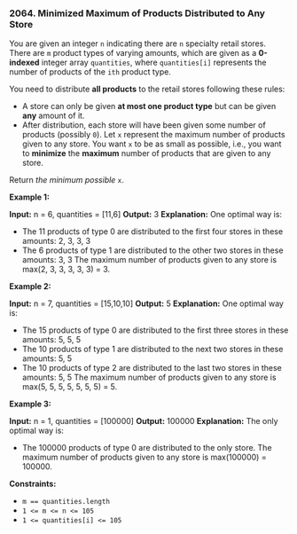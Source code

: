 ### 2064\. Minimized Maximum of Products Distributed to Any Store

You are given an integer `n` indicating there are `n` specialty retail stores. There are `m` product types of varying amounts, which are given as a **0-indexed** integer array `quantities`, where `quantities[i]` represents the number of products of the `ith` product type.

You need to distribute **all products** to the retail stores following these rules:

*   A store can only be given **at most one product type** but can be given **any** amount of it.
*   After distribution, each store will have been given some number of products (possibly `0`). Let `x` represent the maximum number of products given to any store. You want `x` to be as small as possible, i.e., you want to **minimize** the **maximum** number of products that are given to any store.

Return _the minimum possible_ `x`.

**Example 1:**

**Input:** n = 6, quantities = \[11,6\]
**Output:** 3
**Explanation:** One optimal way is:
- The 11 products of type 0 are distributed to the first four stores in these amounts: 2, 3, 3, 3
- The 6 products of type 1 are distributed to the other two stores in these amounts: 3, 3
The maximum number of products given to any store is max(2, 3, 3, 3, 3, 3) = 3.

**Example 2:**

**Input:** n = 7, quantities = \[15,10,10\]
**Output:** 5
**Explanation:** One optimal way is:
- The 15 products of type 0 are distributed to the first three stores in these amounts: 5, 5, 5
- The 10 products of type 1 are distributed to the next two stores in these amounts: 5, 5
- The 10 products of type 2 are distributed to the last two stores in these amounts: 5, 5
The maximum number of products given to any store is max(5, 5, 5, 5, 5, 5, 5) = 5.

**Example 3:**

**Input:** n = 1, quantities = \[100000\]
**Output:** 100000
**Explanation:** The only optimal way is:
- The 100000 products of type 0 are distributed to the only store.
The maximum number of products given to any store is max(100000) = 100000.

**Constraints:**

*   `m == quantities.length`
*   `1 <= m <= n <= 105`
*   `1 <= quantities[i] <= 105`
